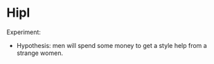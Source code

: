 # Hipl

Experiment:

* Hypothesis: men will spend some money to get a style help from a strange women.
